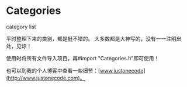 # Categories
category list

平时整理下来的类别，都是挺不错的。
大多数都是大神写的，没有一一注明出处，见谅！

>
使用时将所有文件导入项目，再#import "Categories.h"即可使用！
>

也可以到我的个人博客中查看一些细节：[www.justonecode](http://www.justonecode.com)。
